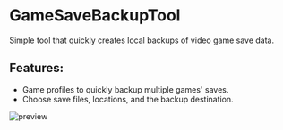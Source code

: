 # GameSaveBackupTool
Simple tool that quickly creates local backups of video game save data.

## Features:
- Game profiles to quickly backup multiple games' saves.
- Choose save files, locations, and the backup destination.

![preview](https://i.imgur.com/GKSf1JO.png)
